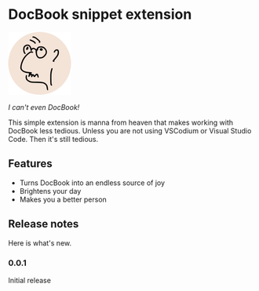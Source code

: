 # DocBook snippet extension

<img src="canteven.png" width=128 alt="I can't even"/>

_I can't even DocBook!_

This simple extension is manna from heaven that makes working with DocBook less tedious. Unless you are not using VSCodium or Visual Studio Code. Then it's still tedious.

## Features

 - Turns DocBook into an endless source of joy
 - Brightens your day
 - Makes you a better person

## Release notes

Here is what's new.

### 0.0.1

Initial release

